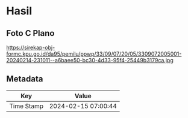 # Hasil

## Foto C Plano

https://sirekap-obj-formc.kpu.go.id/da95/pemilu/ppwp/33/09/07/20/05/3309072005001-20240214-231011--a6baee50-bc30-4d33-95f4-25449b3179ca.jpg


## Metadata

| Key        | Value               |
| ---------- | ------------------- |
| Time Stamp | 2024-02-15 07:00:44 |



